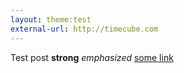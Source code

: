 ```yaml
---
layout: theme:test
external-url: http://timecube.com
---
```


Test post **strong** *emphasized* [some link](http://example.com)

